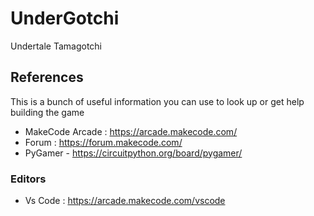 # UnderGotchi

Undertale Tamagotchi


## References

This is a bunch of useful information you can use to look up or get help building the game

- MakeCode Arcade : https://arcade.makecode.com/
- Forum : https://forum.makecode.com/
- PyGamer - https://circuitpython.org/board/pygamer/


### Editors

- Vs Code : https://arcade.makecode.com/vscode

